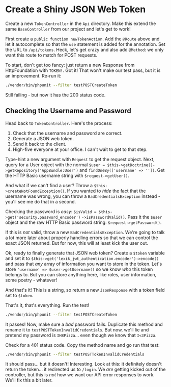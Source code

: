 # Create a Shiny JSON Web Token

Create a new `TokenController` in the `Api` directory. Make this extend the same
`BaseController` from our project and let's get to work!

First create a `public function newTokenAction`. Add the `@Route` above and let it
autocomplete so that the `use` statement is added for the annotation. Set the URL
to `/api/tokens`. Heck, let's get crazy and also add `@Method`: we only want this
route to match for POST requests.

To start, don't get too fancy: just return a new Response from HttpFoundation with
`TOKEN!`. Got it! That won't make our test pass, but it is an improvement. Re-run
it:

```bash
./vendor/bin/phpunit --filter testPOSTCreateToken
```

Still failing - but now it has the 200 status code.

## Checking the Username and Password

Head back to `TokenController`. Here's the process:

1. Check that the username and password are correct.
2. Generate a JSON web token.
3. Send it back to the client.
4. High-five everyone at your office. I can't wait to get to that step.

Type-hint a new argument with `Request` to get the request object. Next, query for
a User object with the normal `$user = $this->getDoctrine()->getRepository('AppBundle:User')`
and `findOneBy(['username' => ''])`. Get the HTTP Basic username string with `$request->getUser()`.

And what if we can't find a user? Throw a `$this->createNotFoundException()`. If
you wanted to *hide* the fact that the username was wrong, you can throw a `BadCredentialsException`
instead - you'll see me do that in a second.

Checking the password is *easy*: `$isValid = $this->get('security.password_encoder')`
`->isPasswordValid()`. Pass it the `$user` object and the raw HTTP Basic password
string: `$request->getPassword()`.

If this is *not* valid, throw a new `BadCredentialsException`. We're going to talk
a lot more later about properly handling errors so that we can control the exact
JSON returned. But for now, this will at least kick the user out.

Ok, ready to finally generate that JSON web token? Create a `$token` variable and
set it to `$this->get('lexik_jwt_authentication.encoder')->encode()` and pass that
*any* array of information you want to store in the token. Let's store
`'username' => $user->getUsername()` so we know *who* this token belongs to. But
you can store anything here, like roles, user information, some poetry - whatever!

And that's it! This is a string, so return a new `JsonResponse` with a token field
set to `$token`.

That's it, that's everything. Run the test!

```bash
./vendor/bin/phpunit --filter testPOSTCreateToken
```

It passes! Now, make sure a *bad* password fails. Duplicate this method and rename
it to `testPOSTTokenInvalidCredentials`. But now, we'll lie and pretend my password
is `IH8Pizza`... even though we know that `I<3Pizza`.

Check for a 401 status code. Copy the method name and go run that test:

```bash
./vendor/bin/phpunit --filter testPOSTTokenInvalidCredentials
```

It should pass... but it doesn't! Interesting. Look at this: it definitely doesn't
return the token... it redirected us to `/login`. We *are* getting kicked out of
the controller, but this is *not* how we want our API error responses to work.
We'll fix this a bit later.
